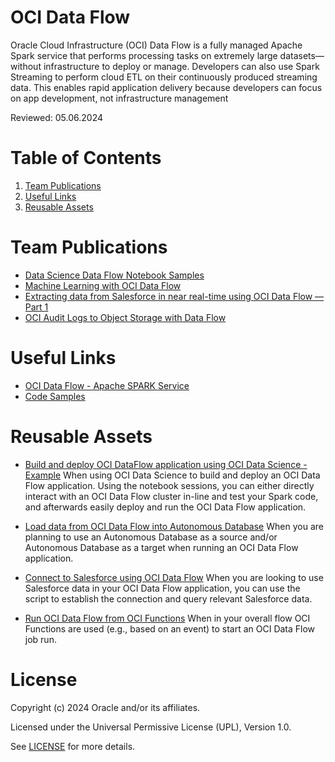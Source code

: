 # OCI Data Flow
Oracle Cloud Infrastructure (OCI) Data Flow is a fully managed Apache Spark service that performs processing tasks on extremely large datasets—without infrastructure to deploy or manage. Developers can also use Spark Streaming to perform cloud ETL on their continuously produced streaming data. This enables rapid application delivery because developers can focus on app development, not infrastructure management

Reviewed: 05.06.2024

# Table of Contents

1. [Team Publications](#team-publications) 
2. [Useful Links](#useful-links)
3. [Reusable Assets](#reusable-assets)

# Team Publications

- [Data Science Data Flow Notebook Samples](https://github.com/oracle-samples/oci-data-science-ai-samples/tree/main/notebook_examples)
- [Machine Learning with OCI Data Flow](https://www.youtube.com/watch?v=A6uVbK7wQb4)  
- [Extracting data from Salesforce in near real-time using OCI Data Flow — Part 1](https://medium.com/@eloi-lopes29/extracting-data-from-salesforce-in-near-real-time-using-oci-data-flow-part-1-f096886b9fcd)
- [OCI Audit Logs to Object Storage with Data Flow](https://blogs.oracle.com/cloud-infrastructure/post/behind-the-scenes-shrinking-log-analysis)

# Useful Links

- [OCI Data Flow - Apache SPARK Service](https://www.oracle.com/big-data/data-flow/)
- [Code Samples](https://github.com/oracle-samples/oracle-dataflow-samples)

# Reusable Assets

- [Build and deploy OCI DataFlow application using OCI Data Science - Example](https://github.com/oracle-devrel/technology-engineering/tree/main/data-platform/open-source-data-platforms/oci-data-flow/code-examples/build-and-deploy-app-from-oci-ds)
When using OCI Data Science to build and deploy an OCI Data Flow application. Using the notebook sessions, you can either directly interact with an OCI Data Flow cluster in-line and test your Spark code, and afterwards easily deploy and run the OCI Data Flow application.

- [Load data from OCI Data Flow into Autonomous Database](https://github.com/oracle-devrel/technology-engineering/tree/main/data-platform/open-source-data-platforms/oci-data-flow/code-examples/load-data-to-adw)
When you are planning to use an Autonomous Database as a source and/or Autonomous Database as a target when running an OCI Data Flow application.

- [Connect to Salesforce using OCI Data Flow](https://github.com/oracle-devrel/technology-engineering/tree/main/data-platform/open-source-data-platforms/oci-data-flow/code-examples/salesforce)
When you are looking to use Salesforce data in your OCI Data Flow application, you can use the script to establish the connection and query relevant Salesforce data.

- [Run OCI Data Flow from OCI Functions](https://github.com/oracle-devrel/technology-engineering/tree/main/data-platform/open-source-data-platforms/oci-data-flow/code-examples/run-from-functions)
When in your overall flow OCI Functions are used (e.g., based on an event) to start an OCI Data Flow job run.
                                                     
# License

Copyright (c) 2024 Oracle and/or its affiliates.

Licensed under the Universal Permissive License (UPL), Version 1.0.

See [LICENSE](https://github.com/oracle-devrel/technology-engineering/blob/main/LICENSE) for more details.
